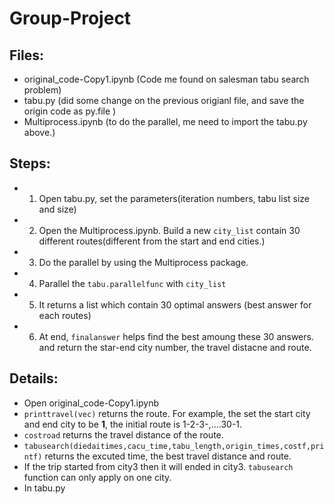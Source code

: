 # Group-Project
## Files:
- original_code-Copy1.ipynb (Code me found on salesman tabu search problem)
- tabu.py (did some change on the previous origianl file, and save the origin code as py.file )
- Multiprocess.ipynb (to do the parallel, me need to import the tabu.py above.)

## Steps:
- 1. Open tabu.py, set the parameters(iteration numbers, tabu list size and size)
- 2. Open the Multiprocess.ipynb. Build a new `city_list` contain 30 different routes(different from the start and end cities.)
- 3. Do the parallel by using the Multiprocess package. 
- 4. Parallel the `tabu.parallelfunc` with `city_list`
- 5. It returns a list which contain 30 optimal answers (best answer for each routes)
- 6. At end, `finalanswer` helps find the best amoung these 30 answers. and return the star-end city number, the travel distacne and route.

## Details:
- Open original_code-Copy1.ipynb
- `printtravel(vec)` returns the route. For example, the set the start city and end city to be **1**, the initial route is 1-2-3-,....30-1.
- `costroad` returns the travel distance of the route.
- `tabusearch(diedaitimes,cacu_time,tabu_length,origin_times,costf,printf)` returns the excuted time, the best travel distance and route.
- If the trip started from city3 then it will ended in city3. `tabusearch` function can only apply on one city.
- In tabu.py
